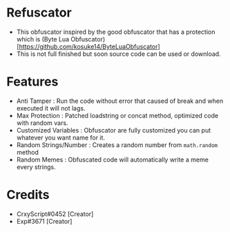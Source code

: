 # Refuscator
- This obfuscator inspired by the good obfuscator that has a protection which is (Byte Lua Obfuscator)[https://github.com/kosuke14/ByteLuaObfuscator]
- This is not full finished but soon source code can be used or download.

# Features
- Anti Tamper : Run the code without error that caused of break and when executed it will not lags.
- Max Protection : Patched loadstring or concat method, optimized code with random vars.
- Customized Variables : Obfuscator are fully customized you can put whatever you want name for it.
- Random Strings/Number : Creates a random number from `math.random` method 
- Random Memes : Obfuscated code will automatically write a meme every strings.

# Credits
- CrxyScript#0452 [Creator]
- Exp#3671 [Creator] 
